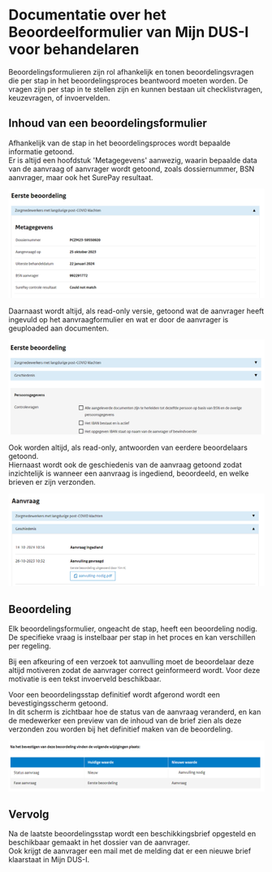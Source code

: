 # Documentatie over het Beoordeelformulier van Mijn DUS-I voor behandelaren

Beoordelingsformulieren zijn rol afhankelijk en tonen beoordelingsvragen die per stap in het beoordelingsproces beantwoord moeten worden. De vragen zijn per stap in te stellen zijn en kunnen bestaan uit checklistvragen, keuzevragen, of invoervelden.

## Inhoud van een beoordelingsformulier

Afhankelijk van de stap in het beoordelingsproces wordt bepaalde informatie getoond.  
Er is altijd een hoofdstuk 'Metagegevens' aanwezig, waarin bepaalde data van de aanvraag of aanvrager wordt getoond, zoals dossiernummer, BSN aanvrager, maar ook het SurePay resultaat.

![Metagegevens](./images/DUSI%20medewerker%20beoordeling%20metagegevens.png)

Daarnaast wordt altijd, als read-only versie, getoond wat de aanvrager heeft ingevuld op het aanvraagformulier en wat er door de aanvrager is geuploaded aan documenten.  

![EersteBeoordeling](./images/DUSI%20medewerker%20beoordeling.png)

Ook worden altijd, als read-only, antwoorden van eerdere beoordelaars getoond.  
Hiernaast wordt ook de geschiedenis van de aanvraag getoond zodat inzichtelijk is wanneer een aanvraag is ingediend, beoordeeld, en welke brieven er zijn verzonden.

![BeoordelingGeschiedenis](./images/DUSI%20medewerker%20beoordeling%20geschiedenis.png)

## Beoordeling

Elk beoordelingsformulier, ongeacht de stap, heeft een beoordeling nodig.  
De specifieke vraag is instelbaar per stap in het proces en kan verschillen per regeling.  

Bij een afkeuring of een verzoek tot aanvulling moet de beoordelaar deze altijd motiveren zodat de aanvrager correct geinformeerd wordt. Voor deze motivatie is een tekst invoerveld beschikbaar.  

Voor een beoordelingsstap definitief wordt afgerond wordt een bevestigingsscherm getoond.  
In dit scherm is zichtbaar hoe de status van de aanvraag veranderd, en kan de medewerker een preview van de inhoud van de brief zien als deze verzonden zou worden bij het definitief maken van de beoordeling.  

![BeoordelingBevestigen](./images/DUSI%20medewerker%20beoordeling%20bevestigen.png)

## Vervolg

Na de laatste beoordelingsstap wordt een beschikkingsbrief opgesteld en beschikbaar gemaakt in het dossier van de aanvrager.  
Ook krijgt de aanvrager een mail met de melding dat er een nieuwe brief klaarstaat in Mijn DUS-I.

<div class="page-break"></div>
